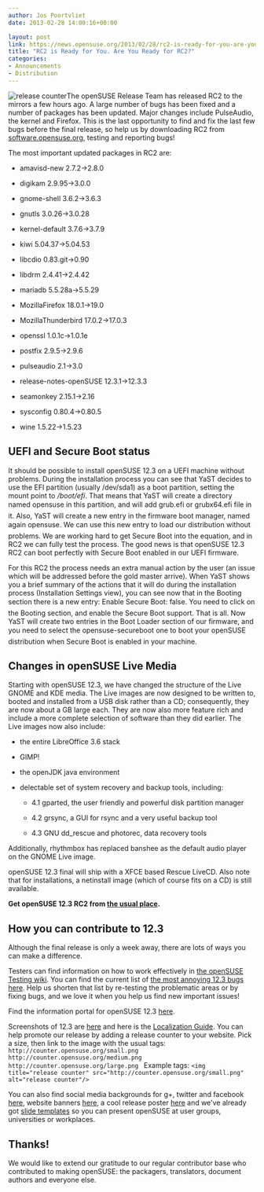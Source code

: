```yaml
---
author: Jos Poortvliet
date: 2013-02-28 14:00:16+00:00

layout: post
link: https://news.opensuse.org/2013/02/28/rc2-is-ready-for-you-are-you-ready-for-rc2/
title: "RC2 is Ready for You. Are You Ready for RC2?"
categories:
- Announcements
- Distribution
---
```

![release counter](http://counter.opensuse.org/small.png)The openSUSE Release Team has released RC2 to the mirrors a few hours ago. A large number of bugs has been fixed and a number of packages has been updated. Major changes include PulseAudio, the kernel and Firefox. This is the last opportunity to find and fix the last few bugs before the final release, so help us by downloading RC2 from [software.opensuse.org](http://software.opensuse.org/developer), testing and reporting bugs!<!-- more -->

The most important updated packages in RC2 are:



	
  * amavisd-new 2.7.2->2.8.0

	
  * digikam 2.9.95->3.0.0

	
  * gnome-shell 3.6.2->3.6.3

	
  * gnutls 3.0.26->3.0.28

	
  * kernel-default 3.7.6->3.7.9

	
  * kiwi 5.04.37->5.04.53

	
  * libcdio 0.83.git->0.90

	
  * libdrm 2.4.41->2.4.42

	
  * mariadb 5.5.28a->5.5.29

	
  * MozillaFirefox 18.0.1->19.0

	
  * MozillaThunderbird 17.0.2->17.0.3

	
  * openssl 1.0.1c->1.0.1e

	
  * postfix 2.9.5->2.9.6

	
  * pulseaudio 2.1->3.0

	
  * release-notes-openSUSE 12.3.1->12.3.3

	
  * seamonkey 2.15.1->2.16

	
  * sysconfig 0.80.4->0.80.5

	
  * wine 1.5.22->1.5.23




## UEFI and Secure Boot status


It should be possible to install openSUSE 12.3 on a UEFI machine without problems. During the installation process you can see that YaST decides to use the EFI partition (usually /dev/sda1) as a boot partition, setting the mount point to _/boot/efi_. That means that YaST will create a directory named opensuse in this partition, and will add grub.efi or grubx64.efi file in it. Also, YaST will create a new entry in the firmware boot manager, named again opensuse. We can use this new entry to load our distribution without problems. We are working hard to get Secure Boot into the equation, and in RC2 we can fully test the process. The good news is that openSUSE 12.3 RC2 can boot perfectly with Secure Boot enabled in our UEFI firmware.

For this RC2 the process needs an extra manual action by the user (an issue which will be addressed before the gold master arrive). When YaST shows you a brief summary of the actions that it will do during the installation process (Installation Settings view), you can see now that in the Booting section there is a new entry: Enable Secure Boot: false. You need to click on the Booting section, and enable the Secure Boot support. That is all. Now YaST will create two entries in the Boot Loader section of our firmware, and you need to select the opensuse-secureboot one to boot your openSUSE distribution when Secure Boot is enabled in your machine.


## Changes in openSUSE Live Media


Starting with openSUSE 12.3, we have changed the structure of the Live GNOME and KDE media. The Live images are now designed to be written to, booted and installed from a USB disk rather than a CD; consequently, they are now about a GB large each. They are now also more feature rich and include a more complete selection of software than they did earlier. The Live images now also include:



	
  * the entire LibreOffice 3.6 stack

	
  * GIMP!

	
  * the openJDK java environment

	
  * delectable set of system recovery and backup tools, including:

	
    * 4.1 gparted, the user friendly and powerful disk partition manager

	
    * 4.2 grsync, a GUI for rsync and a very useful backup tool

	
    * 4.3 GNU dd_rescue and photorec, data recovery tools





Additionally, rhythmbox has replaced banshee as the default audio player on the GNOME Live image.

openSUSE 12.3 final will ship with a XFCE based Rescue LiveCD. Also note that for installations, a netinstall image (which of course fits on a CD) is still available.

**Get openSUSE 12.3 RC2 from [the usual place](http://software.opensuse.org/developer/).**


## How you can contribute to 12.3


Although the final release is only a week away, there are lots of ways you can make a difference.

Testers can find information on how to work effectively in [the openSUSE Testing wiki](http://en.opensuse.org/openSUSE:Testing).
You can find the current list of [the most annoying 12.3 bugs here](http://en.opensuse.org/openSUSE:Most_annoying_bugs_12.3_dev).
Help us shorten that list by re-testing the problematic areas or by fixing bugs, and we love it when you help us find new important issues!

Find the information portal for openSUSE 12.3 [here](http://en.opensuse.org/Portal:12.3).

Screenshots of 12.3 are [here](http://en.opensuse.org/Screenshots_12.3) and here is the [Localization Guide](http://en.opensuse.org/openSUSE:Localization_guide).
You can help promote our release by adding a release counter to your website. Pick a size, then link to the image with the usual tags:
`http://counter.opensuse.org/small.png
http://counter.opensuse.org/medium.png
http://counter.opensuse.org/large.png
`
Example tags:
`<img title="release counter" src="http://counter.opensuse.org/small.png" alt="release counter"/>`

You can also find social media backgrounds for g+, twitter and facebook [here](https://github.com/openSUSE/artwork/tree/master/Marketing%20Materials), website banners [here](https://github.com/openSUSE/artwork/tree/master/Marketing%20Materials/Web%20Banners/12.3%20Web%20Banners), a cool release poster [here](https://github.com/openSUSE/artwork/tree/master/Marketing%20Materials/Posters/12.3) and we've already got [slide templates](https://github.com/openSUSE/artwork/tree/master/Marketing%20Materials/openSUSE%20Introduction%20Slides) so you can present openSUSE at user groups, universities or workplaces.


## Thanks!


We would like to extend our gratitude to our regular contributor base who contributed to making openSUSE: the packagers, translators, document authors and everyone else.		
